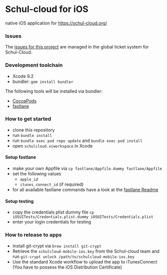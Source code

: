 # Schul-cloud for iOS
native iOS application for https://schul-cloud.org/

### Issues
The [issues for this project](https://ticketsystem.schul-cloud.org/projects/IOS/issues) are managed in the global ticket system for Schul-Cloud.

### Development toolchain
- Xcode 9.2
- bundler: `gem install bundler`

The following tools will be installed via bundler:
- [CocoaPods](https://cocoapods.org/)
- [fastlane](https://fastlane.tools/)

### How to get started
- clone this repository
- run `bundle install`
- run `bundle exec pod repo update` and `bundle exec pod install`
- open `schulcloud.xcworkspace` in Xcode

#### Setup fastlane
- make your own Appfile via `cp fastlane/Appfile.dummy fastlane/Appfile`
- set the following values
  - `apple_id`
  - `itunes_connect_id` (if required)
- for all available fastlane commands have a look at the [fastlane Readme](https://github.com/schul-cloud/schulcloud-mobile-ios/tree/master/fastlane/)

#### Setup testing
- copy the credentials plist dummy file `cp iOSUITests/Credentials.plist.dummy iOSUITests/Credentials.plist`
- enter your login credentials for testing

### How to release to apps
- Install git-crypt via `brew install git-crypt`
- Retrieve the `schulcloud-mobile-ios.key` from the Schul-cloud team and run `git-crypt unlock /path/to/schulcloud-mobile-ios.key`
- Use the standard Xcode workflow to upload the app to iTunesConnect (You have to possess the iOS Distribution Certificate)

